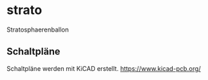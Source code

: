 # strato
Stratosphaerenballon

## Schaltpläne
Schaltpläne werden mit KiCAD erstellt. 
https://www.kicad-pcb.org/